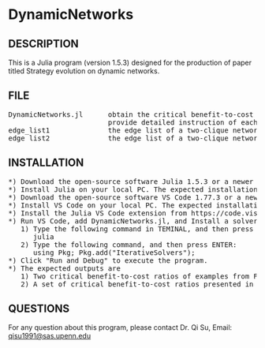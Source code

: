 # DynamicNetworks

DESCRIPTION
-----------
This is a Julia program (version 1.5.3) designed for the production of paper titled Strategy evolution on dynamic networks.

FILE
-----
<pre>
DynamicNetworks.jl      obtain the critical benefit-to-cost ratio (b/c)^* for dynamic networks that are comprised of any number of networks and involve any transition between them
                        provide detailed instruction of each function and illustrate the application with a simple example from Figure 2a in the main text
edge_list1              the edge list of a two-clique network with N=40 and a=0.5 (see more details in Figure 2a)
edge_list2              the edge list of a two-clique network with N=40 and a=0.7 
</pre>
                        
INSTALLATION
------------
<pre>
*) Download the open-source software Julia 1.5.3 or a newer version from https://julialang.org/downloads/.
*) Install Julia on your local PC. The expected installation time is approximately five minutes.
*) Download the open-source software VS Code 1.77.3 or a newer version from https://code.visualstudio.com/download.
*) Install VS Code on your local PC. The expected installation time is approximately ten minutes.
*) Install the Julia VS Code extension from https://code.visualstudio.com/docs/languages/julia. The expected installation time is approximately five minutes.
*) Run VS Code, add DynamicNetworks.jl, and Install a solver package: 
   1) Type the following command in TEMINAL, and then press ENTER:
      julia
   2) Type the following command, and then press ENTER:  
      using Pkg; Pkg.add("IterativeSolvers");
*) Click "Run and Debug" to execute the program.
*) The expected outputs are
   1) Two critical benefit-to-cost ratios of examples from Figure 2a in the main text (by analytical computations), one with \alpha=0.5, the other with \alpha=0.8, corresponding to the two vertical lines in Figure 2b. The expected run time is approximately three minutes;
   2) A set of critical benefit-to-cost ratios presented in the inset of Figure 3a in the main text (by analytical computations). The expected run time is approximately five minutes.
</pre>

QUESTIONS
---------
For any question about this program, please contact
Dr. Qi Su, Email: qisu1991@sas.upenn.edu

